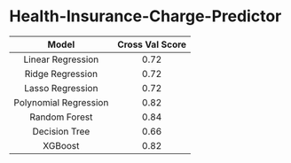 # Health-Insurance-Charge-Predictor

| Model | Cross Val Score |
| :---:  | :---:  |
| Linear Regression |  0.72 |
| Ridge Regression |   0.72 |
| Lasso Regression |   0.72 |
| Polynomial Regression| 0.82|
| Random Forest | 0.84|
|Decision Tree| 0.66|
| XGBoost | 0.82|
